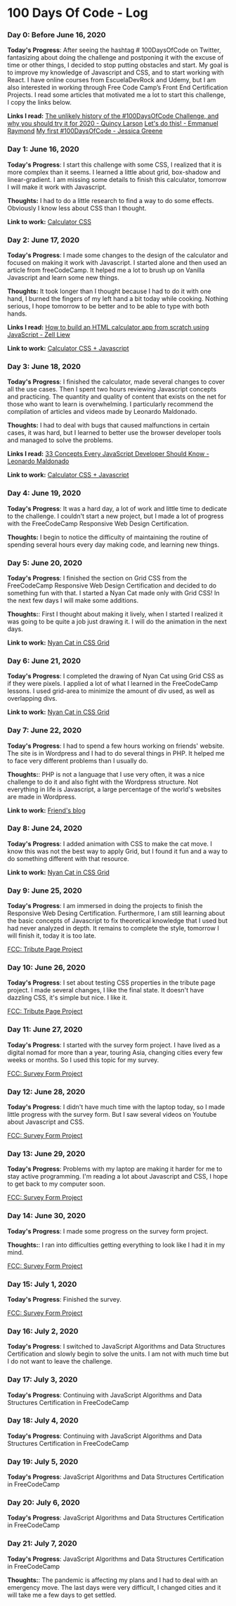 # 100 Days Of Code - Log

### Day 0: Before June 16, 2020

**Today's Progress**: After seeing the hashtag # 100DaysOfCode on Twitter, fantasizing about doing the challenge and postponing it with the excuse of time or other things, I decided to stop putting obstacles and start.
My goal is to improve my knowledge of Javascript and CSS, and to start working with React.
I have online courses from EscuelaDevRock and Udemy, but I am also interested in working through Free Code Camp’s Front End Certification Projects.
I read some articles that motivated me a lot to start this challenge, I copy the links below.

**Links I read:**
[The unlikely history of the #100DaysOfCode Challenge, and why you should try it for 2020 - Quincy Larson](https://www.freecodecamp.org/news/the-crazy-history-of-the-100daysofcode-challenge-and-why-you-should-try-it-for-2018-6c89a76e298d/)
[Let's do this! - Emmanuel Raymond](https://codeburst.io/100daysofcode-lets-do-this-ac6649045bdc)
[My first #100DaysOfCode - Jessica Greene](https://www.linkedin.com/pulse/my-first-100daysofcode-jessica-greene/)

### Day 1: June 16, 2020

**Today's Progress**: I start this challenge with some CSS, I realized that it is more complex than it seems. I learned a little about grid, box-shadow and linear-gradient.
I am missing some details to finish this calculator, tomorrow I will make it work with Javascript.

**Thoughts:** I had to do a little research to find a way to do some effects. Obviously I know less about CSS than I thought.

**Link to work:**
[Calculator CSS](https://codepen.io/gustofa/pen/jOWrgJN)

### Day 2: June 17, 2020

**Today's Progress**: I made some changes to the design of the calculator and focused on making it work with Javascript. I started alone and then used an article from freeCodeCamp. It helped me a lot to brush up on Vanilla Javascript and learn some new things.

**Thoughts:** It took longer than I thought because I had to do it with one hand, I burned the fingers of my left hand a bit today while cooking. Nothing serious, I hope tomorrow to be better and to be able to type with both hands.

**Links I read:**
[How to build an HTML calculator app from scratch using JavaScript - Zell Liew](https://www.freecodecamp.org/news/how-to-build-an-html-calculator-app-from-scratch-using-javascript-4454b8714b98/)

**Link to work:**
[Calculator CSS + Javascript](https://codepen.io/gustofa/pen/jOWrgJN)

### Day 3: June 18, 2020

**Today's Progress**: I finished the calculator, made several changes to cover all the use cases. Then I spent two hours reviewing Javascript concepts and practicing. The quantity and quality of content that exists on the net for those who want to learn is overwhelming.
I particularly recommend the compilation of articles and videos made by Leonardo Maldonado.

**Thoughts:** I had to deal with bugs that caused malfunctions in certain cases, it was hard, but I learned to better use the browser developer tools and managed to solve the problems.

**Links I read:**
[33 Concepts Every JavaScript Developer Should Know - Leonardo Maldonado](https://github.com/leonardomso/33-js-concepts)

**Link to work:**
[Calculator CSS + Javascript](https://codepen.io/gustofa/pen/jOWrgJN)

### Day 4: June 19, 2020

**Today's Progress**: It was a hard day, a lot of work and little time to dedicate to the challenge. I couldn't start a new project, but I made a lot of progress with the FreeCodeCamp Responsive Web Design Certification.

**Thoughts:** I begin to notice the difficulty of maintaining the routine of spending several hours every day making code, and learning new things.

### Day 5: June 20, 2020

**Today's Progress**: I finished the section on Grid CSS from the FreeCodeCamp Responsive Web Design Certification and decided to do something fun with that.
I started a Nyan Cat made only with Grid CSS! In the next few days I will make some additions.

**Thoughts:**: First I thought about making it lively, when I started I realized it was going to be quite a job just drawing it. I will do the animation in the next days.

**Link to work:**
[Nyan Cat in CSS Grid](https://codepen.io/gustofa/pen/YzwNmvq)

### Day 6: June 21, 2020

**Today's Progress**: I completed the drawing of Nyan Cat using Grid CSS as if they were pixels. I applied a lot of what I learned in the FreeCodeCamp lessons. I used grid-area to minimize the amount of div used, as well as overlapping divs.

**Link to work:**
[Nyan Cat in CSS Grid](https://codepen.io/gustofa/pen/YzwNmvq)

### Day 7: June 22, 2020

**Today's Progress**: I had to spend a few hours working on friends' website. The site is in Wordpress and I had to do several things in PHP. It helped me to face very different problems than I usually do.

**Thoughts:**: PHP is not a language that I use very often, it was a nice challenge to do it and also fight with the Wordpress structure.
Not everything in life is Javascript, a large percentage of the world's websites are made in Wordpress.

**Link to work:**
[Friend's blog](https://danielaypablotravel.com/)

### Day 8: June 24, 2020

**Today's Progress**: I added animation with CSS to make the cat move. I know this was not the best way to apply Grid, but I found it fun and a way to do something different with that resource.

**Link to work:**
[Nyan Cat in CSS Grid](https://codepen.io/gustofa/pen/YzwNmvq)

### Day 9: June 25, 2020

**Today's Progress**: I am immersed in doing the projects to finish the Responsive Web Desing Certification.
Furthermore, I am still learning about the basic concepts of Javascript to fix theoretical knowledge that I used but had never analyzed in depth.
It remains to complete the style, tomorrow I will finish it, today it is too late.

[FCC: Tribute Page Project](https://codepen.io/gustofa/pen/abdwqOX)

### Day 10: June 26, 2020

**Today's Progress**: I set about testing CSS properties in the tribute page project. I made several changes, I like the final state. It doesn't have dazzling CSS, it's simple but nice. I like it.

[FCC: Tribute Page Project](https://codepen.io/gustofa/pen/abdwqOX)

### Day 11: June 27, 2020

**Today's Progress**: I started with the survey form project.
I have lived as a digital nomad for more than a year, touring Asia, changing cities every few weeks or months. So I used this topic for my survey.

[FCC: Survey Form Project](https://codepen.io/gustofa/pen/oNbeRor)

### Day 12: June 28, 2020

**Today's Progress**: I didn't have much time with the laptop today, so I made little progress with the survey form. But I saw several videos on Youtube about Javascript and CSS.

[FCC: Survey Form Project](https://codepen.io/gustofa/pen/oNbeRor)

### Day 13: June 29, 2020

**Today's Progress**: Problems with my laptop are making it harder for me to stay active programming.
I'm reading a lot about Javascript and CSS, I hope to get back to my computer soon.

[FCC: Survey Form Project](https://codepen.io/gustofa/pen/oNbeRor)

### Day 14: June 30, 2020

**Today's Progress**: I made some progress on the survey form project.

**Thoughts:**: I ran into difficulties getting everything to look like I had it in my mind.

[FCC: Survey Form Project](https://codepen.io/gustofa/pen/oNbeRor)

### Day 15: July 1, 2020

**Today's Progress**: Finished the survey.

[FCC: Survey Form Project](https://codepen.io/gustofa/pen/oNbeRor)

### Day 16: July 2, 2020

**Today's Progress**: I switched to JavaScript Algorithms and Data Structures Certification and slowly begin to solve the units. I am not with much time but I do not want to leave the challenge.

### Day 17: July 3, 2020

**Today's Progress**: Continuing with JavaScript Algorithms and Data Structures Certification in FreeCodeCamp

### Day 18: July 4, 2020

**Today's Progress**: Continuing with JavaScript Algorithms and Data Structures Certification in FreeCodeCamp

### Day 19: July 5, 2020

**Today's Progress**: JavaScript Algorithms and Data Structures Certification in FreeCodeCamp

### Day 20: July 6, 2020

**Today's Progress**: JavaScript Algorithms and Data Structures Certification in FreeCodeCamp

### Day 21: July 7, 2020

**Today's Progress**: JavaScript Algorithms and Data Structures Certification in FreeCodeCamp

**Thoughts:**: The pandemic is affecting my plans and I had to deal with an emergency move. The last days were very difficult, I changed cities and it will take me a few days to get settled.
